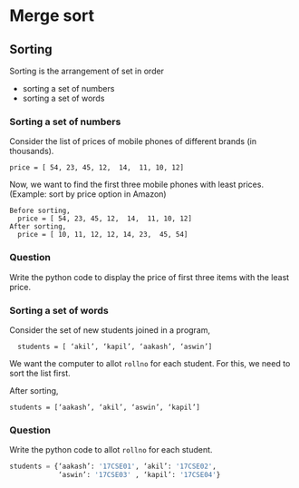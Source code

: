 # Merge sort
## Sorting

Sorting is the arrangement of set in order
- sorting a set of numbers
- sorting a set of words

### Sorting a set of numbers 
Consider the list of prices of mobile phones of different brands (in thousands).
```
price = [ 54, 23, 45, 12,  14,  11, 10, 12]
```
Now, we want to find the first three mobile phones with least prices. 
(Example: sort by price option in Amazon) 

```
Before sorting,
  price = [ 54, 23, 45, 12,  14,  11, 10, 12]
After sorting,
  price = [ 10, 11, 12, 12, 14, 23,  45, 54]
```

### Question
Write the python code to display the price of first three items with the least price.

### Sorting a set of words
Consider the set of new students joined in a program,
```
  students = [ ‘akil’, ‘kapil’, ‘aakash’, ‘aswin’]
```
We want the computer to allot `rollno` for each student. For this, we need to sort the list first.

After sorting, 
```
students = [‘aakash’, ‘akil’, ‘aswin’, ‘kapil’]
```

### Question
Write the python code to allot `rollno` for each student.
```python 
students = {‘aakash’: '17CSE01', ‘akil’: '17CSE02', 
            ‘aswin’: '17CSE03' , ‘kapil’: '17CSE04'}
```

